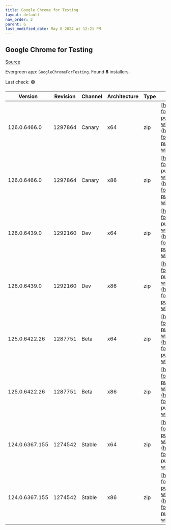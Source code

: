 ```yaml
---
title: Google Chrome for Testing
layout: default
nav_order: 2
parent: G
last_modified_date: May 8 2024 at 12:21 PM
---
```


## Google Chrome for Testing

[Source](https://googlechromelabs.github.io/chrome-for-testing/)

Evergreen app: `GoogleChromeForTesting`. Found **8** installers.

Last check: 🟢

| Version        | Revision | Channel | Architecture | Type | URI                                                                                                                                                                                              |
| -------------- | -------- | ------- | ------------ | ---- | ------------------------------------------------------------------------------------------------------------------------------------------------------------------------------------------------ |
| 126.0.6466.0   | 1297864  | Canary  | x64          | zip  | [https://storage.googleapis.com/chrome-for-testing-public/126.0.6466.0/win64/chrome-win64.zip](https://storage.googleapis.com/chrome-for-testing-public/126.0.6466.0/win64/chrome-win64.zip)     |
| 126.0.6466.0   | 1297864  | Canary  | x86          | zip  | [https://storage.googleapis.com/chrome-for-testing-public/126.0.6466.0/win32/chrome-win32.zip](https://storage.googleapis.com/chrome-for-testing-public/126.0.6466.0/win32/chrome-win32.zip)     |
| 126.0.6439.0   | 1292160  | Dev     | x64          | zip  | [https://storage.googleapis.com/chrome-for-testing-public/126.0.6439.0/win64/chrome-win64.zip](https://storage.googleapis.com/chrome-for-testing-public/126.0.6439.0/win64/chrome-win64.zip)     |
| 126.0.6439.0   | 1292160  | Dev     | x86          | zip  | [https://storage.googleapis.com/chrome-for-testing-public/126.0.6439.0/win32/chrome-win32.zip](https://storage.googleapis.com/chrome-for-testing-public/126.0.6439.0/win32/chrome-win32.zip)     |
| 125.0.6422.26  | 1287751  | Beta    | x64          | zip  | [https://storage.googleapis.com/chrome-for-testing-public/125.0.6422.26/win64/chrome-win64.zip](https://storage.googleapis.com/chrome-for-testing-public/125.0.6422.26/win64/chrome-win64.zip)   |
| 125.0.6422.26  | 1287751  | Beta    | x86          | zip  | [https://storage.googleapis.com/chrome-for-testing-public/125.0.6422.26/win32/chrome-win32.zip](https://storage.googleapis.com/chrome-for-testing-public/125.0.6422.26/win32/chrome-win32.zip)   |
| 124.0.6367.155 | 1274542  | Stable  | x64          | zip  | [https://storage.googleapis.com/chrome-for-testing-public/124.0.6367.155/win64/chrome-win64.zip](https://storage.googleapis.com/chrome-for-testing-public/124.0.6367.155/win64/chrome-win64.zip) |
| 124.0.6367.155 | 1274542  | Stable  | x86          | zip  | [https://storage.googleapis.com/chrome-for-testing-public/124.0.6367.155/win32/chrome-win32.zip](https://storage.googleapis.com/chrome-for-testing-public/124.0.6367.155/win32/chrome-win32.zip) |
